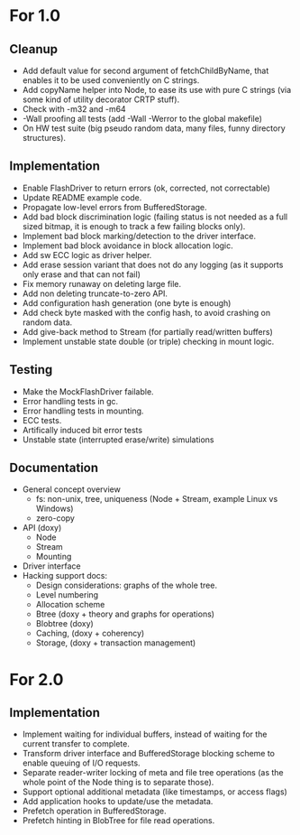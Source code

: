 For 1.0
========

Cleanup
-------

 - Add default value for second argument of fetchChildByName, that enables it to be used conveniently on C strings.
 - Add copyName helper into Node, to ease its use with pure C strings (via some kind of utility decorator CRTP stuff).
 - Check with -m32 and -m64
 - -Wall proofing all tests (add -Wall -Werror to the global makefile)
 - On HW test suite (big pseudo random data, many files, funny directory structures).

Implementation
--------------

 - Enable FlashDriver to return errors (ok, corrected, not correctable)
 - Update README example code.
 - Propagate low-level errors from BufferedStorage.
 - Add bad block discrimination logic (failing status is not needed as a full sized bitmap, it is enough to track a few failing blocks only).
 - Implement bad block marking/detection to the driver interface.
 - Implement bad block avoidance in block allocation logic.
 - Add sw ECC logic as driver helper.
 - Add erase session variant that does not do any logging (as it supports only erase and that can not fail)
 - Fix memory runaway on deleting large file.
 - Add non deleting truncate-to-zero API.
 - Add configuration hash generation (one byte is enough)
 - Add check byte masked with the config hash, to avoid crashing on random data.
 - Add give-back method to Stream (for partially read/written buffers)
 - Implement unstable state double (or triple) checking in mount logic.
 
Testing
-------

 - Make the MockFlashDriver failable.
 - Error handling tests in gc.
 - Error handling tests in mounting.
 - ECC tests.
 - Artifically induced bit error tests
 - Unstable state (interrupted erase/write) simulations
 
Documentation
-------------

 - General concept overview 
   - fs: non-unix, tree, uniqueness (Node + Stream, example Linux vs Windows)
   - zero-copy 
 - API (doxy)
   - Node
   - Stream
   - Mounting
 - Driver interface  
 - Hacking support docs:
   - Design considerations: graphs of the whole tree.
   - Level numbering
   - Allocation scheme
   - Btree (doxy + theory and graphs for operations)
   - Blobtree (doxy)
   - Caching, (doxy + coherency)
   - Storage, (doxy + transaction management)


For 2.0
========

Implementation
--------------

 - Implement waiting  for individual buffers, instead of waiting for the current transfer to complete.
 - Transform driver interface and BufferedStorage blocking scheme to enable queuing of I/O requests.
 - Separate reader-writer locking of meta and file tree operations (as the whole point of the Node thing is to separate those).
 - Support optional additional metadata (like timestamps, or access flags) 
 - Add application hooks to update/use the metadata.
 - Prefetch operation in BufferedStorage.
 - Prefetch hinting in BlobTree for file read operations.
